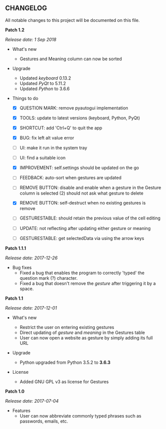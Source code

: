 CHANGELOG
---------
All notable changes to this project will be documented on this file.

**Patch 1.2**

_Release date: 1 Sep 2018_

* What's new
    * Gestures and Meaning column can now be sorted

* Upgrade
    * Updated _keyboard_ 0.13.2
    * Updated _PyQt_ to 5.11.2
    * Updated _Python_ to 3.6.6

* Things to do
    - [x] QUESTION MARK: remove pyautogui implementation
    - [x] TOOLS: update to latest versions (keyboard, Python, PyQt)
    - [x] SHORTCUT: add 'Ctrl+Q' to quit the app 
    - [x] BUG: fix left alt value error
    - [ ] UI: make it run in the system tray
    - [ ] UI: find a suitable icon
    - [x] IMPROVEMENT: self.settings should be updated on the go
    - [ ] FEEDBACK: auto-sort when gestures are updated
    - [ ] REMOVE BUTTON: disable and enable when a gesture in the Gesture column is selected (2) should not ask what gesture to delete
    - [x] REMOVE BUTTON: self-destruct when no existing gestures is remove
    - [ ] GESTURESTABLE: should retain the previous value of the cell editing
    - [ ] UPDATE: not reflecting after updating either gesture or meaning
    - [ ] GESTURESTABLE: get selectedData via using the arrow keys


**Patch 1.1.1**

_Release date: 2017-12-26_

* Bug fixes
    * Fixed a bug that enables the program to correctly 'typed' the question mark (?) character.
    * Fixed a bug that doesn't remove the _gesture_ after triggering it by a space.


**Patch 1.1**

_Release date: 2017-12-01_

* What's new
    * Restrict the user on entering existing gestures
    * Direct updating of _gesture_ and _meaning_ in the Gestures table
    * User can now open a website as gesture by simply adding its full URL 

* Upgrade
    * Python upgraded from Python 3.5.2 to **3.6.3**

* License
    * Added GNU GPL v3 as license for Gestures


**Patch 1.0**

_Release date: 2017-07-04_

* Features
    * User can now abbreviate commonly typed phrases such as passwords, emails, etc.
